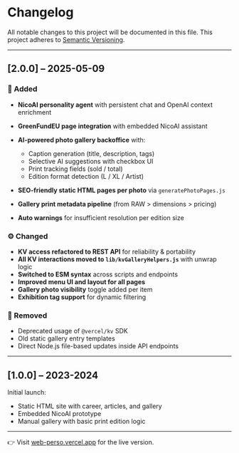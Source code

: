 # Changelog

All notable changes to this project will be documented in this file.
This project adheres to [Semantic Versioning](https://semver.org/).

---

## \[2.0.0] – 2025-05-09

### 🚀 Added

* **NicoAI personality agent** with persistent chat and OpenAI context enrichment
* **GreenFundEU page integration** with embedded NicoAI assistant
* **AI-powered photo gallery backoffice** with:

  * Caption generation (title, description, tags)
  * Selective AI suggestions with checkbox UI
  * Print tracking fields (sold / total)
  * Edition format detection (L / XL / Artist)
* **SEO-friendly static HTML pages per photo** via `generatePhotoPages.js`
* **Gallery print metadata pipeline** (from RAW > dimensions > pricing)
* **Auto warnings** for insufficient resolution per edition size

### ⚙️ Changed

* **KV access refactored to REST API** for reliability & portability
* **All KV interactions moved to `lib/kvGalleryHelpers.js`** with unwrap logic
* **Switched to ESM syntax** across scripts and endpoints
* **Improved menu UI and layout for all pages**
* **Gallery photo visibility** toggle added per item
* **Exhibition tag support** for dynamic filtering

### 🧹 Removed

* Deprecated usage of `@vercel/kv` SDK
* Old static gallery entry templates
* Direct Node.js file-based updates inside API endpoints

---

## \[1.0.0] – 2023-2024

Initial launch:

* Static HTML site with career, articles, and gallery
* Embedded NicoAI prototype
* Manual gallery with basic print edition logic

---

👉 Visit [web-perso.vercel.app](https://web-perso.vercel.app) for the live version.
